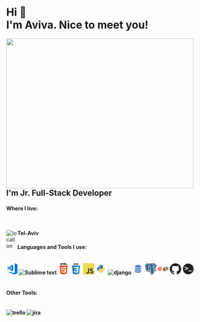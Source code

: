 <h1> Hi 👋 <br>
I'm Aviva. Nice to meet you! </h1>


<img align="left" height="400px" width="500px" src="https://image.freepik.com/free-vector/young-tiny-girl-sitting-coding-via-laptop-computer-programmer-code-flat-vector-illustration-it-digital-technology_74855-8751.jpg">  

<h2> I'm Jr. Full-Stack Developer </h2>


<h4>Where I live: </h4> <br>

<img align="left" alt="location" width="30px" src="https://img.icons8.com/material/48/000000/worldwide-location--v1.png"/> <strong> Tel-Aviv </stong>


<h4> Languages and Tools I use: </h4> <br>


<img  alt="Visual Studio Code" width="30px" src="https://raw.githubusercontent.com/github/explore/80688e429a7d4ef2fca1e82350fe8e3517d3494d/topics/visual-studio-code/visual-studio-code.png" />

<img alt="Sublime text" width="30px" src="https://img.icons8.com/fluent/48/fa314a/sublime-text.png"/> 

<img alt="HTML5" width="30px" src="https://raw.githubusercontent.com/github/explore/80688e429a7d4ef2fca1e82350fe8e3517d3494d/topics/html/html.png" />

<img alt="CSS3" width="30px" src="https://raw.githubusercontent.com/github/explore/80688e429a7d4ef2fca1e82350fe8e3517d3494d/topics/css/css.png" />

<img alt="JavaScript" width="30px" src="https://raw.githubusercontent.com/github/explore/80688e429a7d4ef2fca1e82350fe8e3517d3494d/topics/javascript/javascript.png" />

<img alt="python" width="30px" src="https://raw.githubusercontent.com/github/explore/80688e429a7d4ef2fca1e82350fe8e3517d3494d/topics/python/python.png" />

<img alt="django" width="30px" src="https://img.icons8.com/color/48/000000/django.png"/>

<img alt="SQL" width="30px" src="https://raw.githubusercontent.com/github/explore/80688e429a7d4ef2fca1e82350fe8e3517d3494d/topics/sql/sql.png" />

<img alt="postgreSQL" width="30px" src="https://raw.githubusercontent.com/github/explore/80688e429a7d4ef2fca1e82350fe8e3517d3494d/topics/postgresql/postgresql.png" />

<img alt="Git" width="30px" src="https://raw.githubusercontent.com/github/explore/80688e429a7d4ef2fca1e82350fe8e3517d3494d/topics/git/git.png" />

<img alt="GitHub" width="30px" src="https://raw.githubusercontent.com/github/explore/78df643247d429f6cc873026c0622819ad797942/topics/github/github.png" />

<img alt="Terminal" width="30px" src="https://raw.githubusercontent.com/github/explore/80688e429a7d4ef2fca1e82350fe8e3517d3494d/topics/terminal/terminal.png" />


<br>
<br>


<h4> Other Tools: </h4> <br>

<img alt="trello" width="30px" src="https://img.icons8.com/color/48/000000/trello.png"/>

<img  alt="jira"  width="30px" src="https://img.icons8.com/color/48/000000/jira.png"/>
